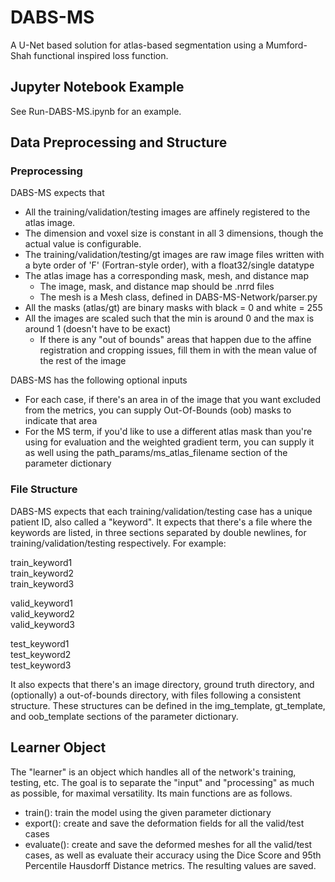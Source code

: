 # DABS-MS
A U-Net based solution for atlas-based segmentation using a Mumford-Shah functional inspired loss function.

## Jupyter Notebook Example
See Run-DABS-MS.ipynb for an example.

## Data Preprocessing and Structure
### Preprocessing
DABS-MS expects that
- All the training/validation/testing images are affinely registered to the atlas image.
- The dimension and voxel size is constant in all 3 dimensions, though the actual value is configurable.
- The training/validation/testing/gt images are raw image files written with a byte order of 'F' (Fortran-style order), with a float32/single datatype
- The atlas image has a corresponding mask, mesh, and distance map
  - The image, mask, and distance map should be .nrrd files
  - The mesh is a Mesh class, defined in DABS-MS-Network/parser.py
- All the masks (atlas/gt) are binary masks with black = 0 and white = 255
- All the images are scaled such that the min is around 0 and the max is around 1 (doesn't have to be exact)
  - If there is any "out of bounds" areas that happen due to the affine registration and cropping issues, fill them in with the mean value of the rest of the image
  
DABS-MS has the following optional inputs
- For each case, if there's an area in of the image that you want excluded from the metrics, you can supply Out-Of-Bounds (oob) masks to indicate that area
- For the MS term, if you'd like to use a different atlas mask than you're using for evaluation and the weighted gradient term, you can supply it as well using the path_params/ms_atlas_filename section of the parameter dictionary

### File Structure
DABS-MS expects that each training/validation/testing case has a unique patient ID, also called a "keyword". It expects that there's a file where the keywords are listed, in three sections separated by double newlines, for training/validation/testing respectively. For example:

train_keyword1<br>
train_keyword2<br>
train_keyword3<br>

valid_keyword1<br>
valid_keyword2<br>
valid_keyword3<br>

test_keyword1<br>
test_keyword2<br>
test_keyword3<br>

It also expects that there's an image directory, ground truth directory, and (optionally) a out-of-bounds directory, with files following a consistent structure. These structures can be defined in the img_template, gt_template, and oob_template sections of the parameter dictionary.

## Learner Object
The "learner" is an object which handles all of the network's training, testing, etc. The goal is to separate the "input" and "processing" as much as possible, for maximal versatility. Its main functions are as follows.
- train(): train the model using the given parameter dictionary
- export(): create and save the deformation fields for all the valid/test cases
- evaluate(): create and save the deformed meshes for all the valid/test cases, as well as evaluate their accuracy using the Dice Score and 95th Percentile Hausdorff Distance metrics. The resulting values are saved.
